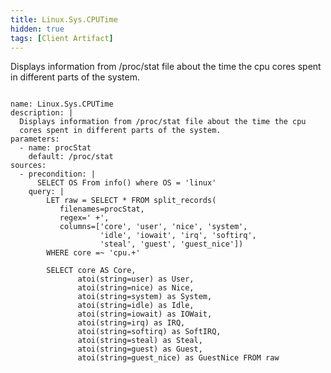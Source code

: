 ```yaml
---
title: Linux.Sys.CPUTime
hidden: true
tags: [Client Artifact]
---
```


Displays information from /proc/stat file about the time the cpu
cores spent in different parts of the system.


<pre><code class="language-yaml">
name: Linux.Sys.CPUTime
description: |
  Displays information from /proc/stat file about the time the cpu
  cores spent in different parts of the system.
parameters:
  - name: procStat
    default: /proc/stat
sources:
  - precondition: |
      SELECT OS From info() where OS = 'linux'
    query: |
        LET raw = SELECT * FROM split_records(
           filenames=procStat,
           regex=' +',
           columns=['core', 'user', 'nice', 'system',
                    'idle', 'iowait', 'irq', 'softirq',
                    'steal', 'guest', 'guest_nice'])
        WHERE core =~ 'cpu.+'

        SELECT core AS Core,
               atoi(string=user) as User,
               atoi(string=nice) as Nice,
               atoi(string=system) as System,
               atoi(string=idle) as Idle,
               atoi(string=iowait) as IOWait,
               atoi(string=irq) as IRQ,
               atoi(string=softirq) as SoftIRQ,
               atoi(string=steal) as Steal,
               atoi(string=guest) as Guest,
               atoi(string=guest_nice) as GuestNice FROM raw

</code></pre>


